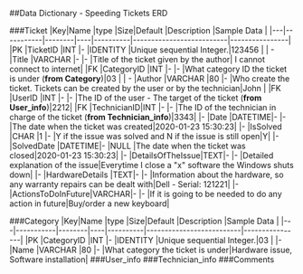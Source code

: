 ##Data Dictionary - Speeding Tickets ERD


###Ticket
|Key|Name       |type    |Size|Default   |Description               |Sample Data     |
|---|-----------|--------|----|----------|--------------------------|----------------|
|PK |TicketID   |INT     |-   |IDENTITY  |Unique sequential Integer.|123456          |
| - |Title      |VARCHAR |-   |-         |Title of the ticket given by the author| I cannot connect to internet|
|FK |CategoryID |INT     |-   |-         |What category ID the ticket is under (__from Category__)|03 |
| - |Author     |VARCHAR |80  |-         |Who create the ticket. Tickets can be created by the user or by the technician|John            |
|FK |UserID     |INT     |-   |-         |The ID of the user - The target of the ticket (__from User_info__)|2212|
|FK |TechnicianID|INT    |-   |-         |The ID of the technician in charge of the ticket (__from Technician_info__)|3343|
|-  |Date        |DATETIME|-  |-         |The date when the ticket was created|2020-01-23 15:30:23|
|-  |IsSolved    |CHAR    |1  |-         |Y if the issue was solved and N if the issue is still open|Y|
|-  |SolvedDate   |DATETIME|- |NULL      |The date when the ticket was closed|2020-01-23 15:30:23|
|- |DetailsOfTheIssue|TEXT|- |-         |Detailed explanation of the issue|Everytime I close a "x" software the Windows shuts down|
|- |HardwareDetails  |TEXT|- |-         |Information about the hardware, so any warranty repairs can be dealt with|Dell - Serial: 121221|
|- |ActionsToDoInFuture|VARCHAR|-       |-    |If it is going to be needed to do any action in future|Buy/order a new keyboard|

 
###Category
|Key|Name       |type    |Size|Default   |Description               |Sample Data     |
|---|-----------|--------|----|----------|--------------------------|----------------|
|PK |CategoryID |INT     |-   |IDENTITY  |Unique sequential Integer.|03              |
|- |Name        |VARCHAR |80  |-         |What category the ticket is under|Hardware issue, Software installation|
###User_info
###Technician_info
###Comments
